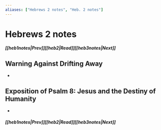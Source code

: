 ```yaml
---
aliases: ["Hebrews 2 notes", "Heb. 2 notes"]
---
```

# Hebrews 2 notes
##### <span class=arrow-left></span>[[heb1notes|Prev]]<span class=navigation-separator></span>[[heb2|Read]]<span class=navigation-separator></span>[[heb3notes|Next]]<span class=arrow-right></span>
## Warning Against Drifting Away
- 
## Exposition of Psalm 8: Jesus and the Destiny of Humanity
- 
##### <span class=arrow-left></span>[[heb1notes|Prev]]<span class=navigation-separator></span>[[heb2|Read]]<span class=navigation-separator></span>[[heb3notes|Next]]<span class=arrow-right></span>